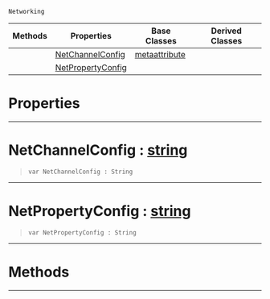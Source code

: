  `Networking`

|Methods|Properties|Base Classes|Derived Classes|
|---|---|---|---|
| |[ NetChannelConfig](https://github.com/ZilchEngine/ZilchDocs/blob/master/code_reference/class_reference/metanetproperty.md#netchannelconfig-zilch-en)|[metaattribute](https://github.com/ZilchEngine/ZilchDocs/blob/master/code_reference/class_reference/metaattribute.md)| |
| |[ NetPropertyConfig](https://github.com/ZilchEngine/ZilchDocs/blob/master/code_reference/class_reference/metanetproperty.md#netpropertyconfig-zilch-e)| | |


 #  Properties


---  
 #  NetChannelConfig : [string](https://github.com/ZilchEngine/ZilchDocs/blob/master/code_reference/nada_base_types/string.md)

> 
> ``` lang=cpp, name=Nada
> var NetChannelConfig : String


---  
 #  NetPropertyConfig : [string](https://github.com/ZilchEngine/ZilchDocs/blob/master/code_reference/nada_base_types/string.md)

> 
> ``` lang=cpp, name=Nada
> var NetPropertyConfig : String


---  
 #  Methods


---  
 

 